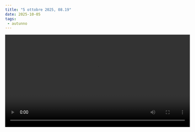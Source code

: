 ```yaml
---
title: "5 ottobre 2025, 08.19"
date: 2025-10-05
tags:
 - autunno
---
```


<video controls width="600">
  <source src="/video/202510050819.mp4" type="video/mp4">
  Il tuo browser non supporta il tag video.
</video>



 



